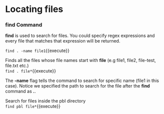# Locating files
### find Command
**find** is used to search for files. You could specify regex expressions and every file that matches that expression will be returned.  

`find . -name file1`{{execute}}  
  
Finds all the files whose file names start with **file** (e.g file1, file2, file-test, file.txt etc.)  
`find . file*`{{execute}}  
  
The **-name** flag tells the command to search for specific name (file1 in this case). Notice we specified the path to search for the file after the **find** command as **.**.  
  
Search for files inside the pbl directory  
`find pbl file*`{{execute}}